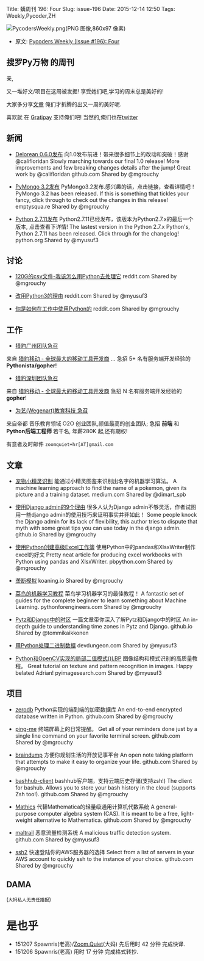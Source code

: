Title: 蠎周刊 196: Four
Slug: issue-196
Date: 2015-12-14 12:50
Tags: Weekly,Pycoder,ZH


![PycodersWeekly.png(PNG 图像,860x97 像素)](http://zoomq.qiniucdn.com/logos/PycodersWeekly.png?imageView2/2/w/360)



- 原文: [Pycoders Weekly (Issue #196): Four](http://us4.campaign-archive2.com/?u=9735795484d2e4c204da82a29&id=247cb9ae65)



## 搜罗Py万物 的周刊

亲,


又一堆好文/项目在这周被发掘!
享受她们吧,学习的周末总是美好的!

大家多分享[文章](http://pycoders.com/submissions/)
俺们才折腾的出又一周的美好呢.

喜欢就
在 [Gratipay](https://www.gratipay.com/PycodersWeekly)
支持俺们吧!
当然的,俺们也在[twitter](http://www.twitter.com/pycoders)


## 新闻

- [Delorean 0.6.0发布](https://github.com/myusuf3/delorean) 
向1.0发布前进！带来很多细节上的改动和突破！感谢@califloridan
Slowly marching towards our final 1.0 release! More improvements and few breaking changes details after the jump! Great work by @califloridan
github.com
Shared by @mgrouchy
 
- [PyMongo 3.2发布](https://emptysqua.re/blog/announcing-pymongo-3-2/) 
PyMongo3.2发布.感兴趣的话，点击链接，查看详情吧！
PyMongo 3.2 has been released. If this is something that tickles your fancy, click through to check out the changes in this release!
emptysqua.re
Shared by @mgrouchy
 
- [Python 2.7.11发布](https://hg.python.org/cpython/raw-file/53d30ab403f1/Misc/NEWS)
Python2.7.11已经发布，该版本为Python2.7.x的最后一个版本, 点击查看下详情! 
The lastest version in the Python 2.7.x Python's, Python 2.7.11 has been released. Click through for the changelog!
python.org
Shared by @myusuf3



## 讨论

- [120G的csv文件-我该怎么用Python去处理它](https://www.reddit.com/r/Python/comments/3wa22v/120gb_csv_is_this_something_i_can_handle_in_python/) 
reddit.com
Shared by @mgrouchy
 
- [改用Python3的理由](https://www.reddit.com/r/Python/comments/3w6zy0/one_more_reason_to_use_python_3/)
reddit.com
Shared by @myusuf3
 
- [你是如何在工作中使用Python的](https://www.reddit.com/r/Python/comments/3vuhj9/how_do_you_use_python_in_your_job/) 
reddit.com
Shared by @mgrouchy

 

## 工作
- [猎豹广州团队急召](https://github.com/cheetahmobile/CMBM/wiki/BmGzHr)

来自 [猎豹移动 - 全球最大的移动工具开发商](http://www.cmcm.com/zh-cn/cm-backup/) ...
急招 5+ 名有服务端开发经验的 **Pythonista/gopher**!

- [猎豹深圳团队急召](https://github.com/cheetahmobile/CMBM/wiki/BmSzHr)

来自 [猎豹移动 - 全球最大的移动工具开发商](http://www.cmcm.com/zh-cn/cm-backup/)
急招 N 名有服务端开发经验的 **gopher**!

- [为艺(Wegenart)教育科技 急召](https://github.com/ZoomQuiet/zoomquiet/wiki/Hr4Wegenart)

来自帝都 音乐教育领域 O2O 创业团队,颜值最高的创业团队;
急招 **前端** 和 **Python后端工程师** 若干名, 年薪280K 起,还有期权!

有意者及时邮件 `zoomquiet+hr[AT]gmail.com`


## 文章

- [宠物小精灵识别](https://medium.com/@dimart/pok%C3%A9mon-recognition-d3ad5cadc61e#.o0bgp8dc3)
能通过小精灵图鉴来识别出名字的机器学习算法。
A machine learning approach to find the name of a pokemon, given its picture and a training dataset. 
medium.com
Shared by @dimart_spb
 
- [使用Django admin的9个理由](https://alexmorozov.github.io/why-you-should-use-the-django-admin-9-tips.html) 
很多人认为Django admin不够灵活，作者试图用一些django admin的使用技巧来证明事实并非如此！
Some people knock the Django admin for its lack of flexibility, this author tries to dispute that myth with some great tips you can use today in the django admin. 
github.io
Shared by @mgrouchy
 

- [使用Python创建高级Excel工作簿](http://pbpython.com/advanced-excel-workbooks.html)
使用Python中的pandas和XlsxWriter制作excel的好文
Pretty neat article for producing excel workbooks with Python using pandas and XlsxWriter. 
pbpython.com
Shared by @mgrouchy
 
- [垄断模拟](http://koaning.io/monopoly-simulations.html)
koaning.io
Shared by @mgrouchy
 
- [菜鸟的机器学习教程](http://pythonforengineers.com/machine-learning-for-complete-beginners/)
菜鸟学习机器学习的最佳教程！ 
A fantastic set of guides for the complete beginner to learn something about Machine Learning. 
pythonforengineers.com
Shared by @mgrouchy
 
- [Pytz和Django中的时区](http://tommikaikkonen.github.io/timezones/) 
一篇文章带你深入了解Pytz和Django中的时区
An in-depth guide to understanding time zones in Pytz and Django.
github.io
Shared by @tommikaikkonen
 
- [用Python处理二进制数据](http://www.devdungeon.com/content/working-binary-data-python)
devdungeon.com
Shared by @myusuf3

- [Python和OpenCV实现的局部二值模式()LBP](http://www.pyimagesearch.com/2015/12/07/local-binary-patterns-with-python-opencv/)
图像结构和模式识别的高质量教程。
Great tutorial on texture and pattern recognition in images. Happy belated Adrian!
pyimagesearch.com
Shared by @myusuf3


 
## 项目

- [zerodb](https://github.com/zero-db/zerodb)
Python实现的端到端的加密数据库
An end-to-end encrypted database written in Python. 
github.com
Shared by @mgrouchy
 
- [ping-me](https://github.com/OrkoHunter/ping-me) 
终端屏幕上的日常提醒。
Get all of your reminders done just by a single line command on your favorite terminal screen.
github.com
Shared by @mgrouchy
 
- [braindump](https://github.com/levlaz/braindump) 
方便你规划生活的开放记事平台
An open note taking platform that attempts to make it easy to organize your life.
github.com
Shared by @mgrouchy
 
- [bashhub-client](https://github.com/rcaloras/bashhub-client) 
bashhub客户端，支持云端历史存储(支持zsh!)
The client for bashub. Allows you to store your bash history in the cloud (supports Zsh too!). 
github.com
Shared by @mgrouchy
 
- [Mathics](https://github.com/mathics/Mathics) 
代替Mathematica的轻量级通用计算机代数系统
A general-purpose computer algebra system (CAS). It is meant to be a free, light-weight alternative to Mathematica. 
github.com
Shared by @mgrouchy
 
- [maltrail](https://github.com/stamparm/maltrail)
恶意流量检测系统
A malicious traffic detection system. 
github.com
Shared by @myusuf3
 
- [ssh2](https://github.com/soheil/ssh2) 
快速登陆你的AWS服务器的选择
Select from a list of servers in your AWS account to quickly ssh to the instance of your choice. 
github.com
Shared by @mgrouchy

## DAMA
(`大妈私人无责任播报`)

# 是也乎

- 151207 Spawnris(老高)/[Zoom.Quiet](http://zoomquiet.io/)(大妈) 先后用时 42 分钟 完成快译.
- 151206 Spawnris(老高) 用时 17 分钟 完成格式转抄.
